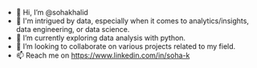 - 👋 Hi, I’m @sohakhalid
- 👀 I'm intrigued by data, especially when it comes to analytics/insights, data engineering, or data science.
- 🌱 I’m currently exploring data analysis with python.
- 💞️ I’m looking to collaborate on various projects related to my field.
- 📫 Reach me on https://www.linkedin.com/in/soha-k

<!---
sohakhalid/sohakhalid is a ✨ special ✨ repository because its `README.md` (this file) appears on your GitHub profile.
You can click the Preview link to take a look at your changes.
--->
